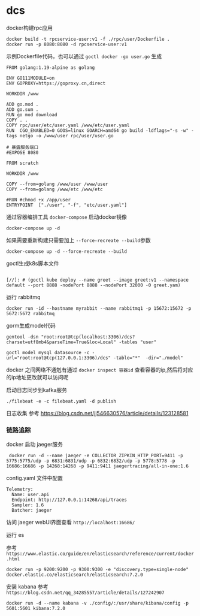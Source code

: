 # dcs

docker构建rpc应用
```
docker build -t rpcservice-user:v1 -f ./rpc/user/Dockerfile .
docker run -p 8080:8080 -d rpcservice-user:v1
```

示例Dockerfile代码，也可以通过 `goctl docker -go user.go` 生成
```
FROM golang:1.19-alpine as golang

ENV GO111MODULE=on
ENV GOPROXY=https://goproxy.cn,direct

WORKDIR /www

ADD go.mod .
ADD go.sum .
RUN go mod download
COPY . .
COPY rpc/user/etc/user.yaml /www/etc/user.yaml
RUN  CGO_ENABLED=0 GOOS=linux GOARCH=amd64 go build -ldflags="-s -w" -tags netgo -o /www/user rpc/user/user.go

# 暴露服务端口
#EXPOSE 8080

FROM scratch

WORKDIR /www

COPY --from=golang /www/user /www/user
COPY --from=golang /www/etc /www/etc

#RUN #chmod +x /app/user
ENTRYPOINT  ["./user", "-f", "etc/user.yaml"]
```

通过容器编排工具 ```docker-compose``` 启动docker镜像

```
docker-compose up -d
```

如果需要重新构建只需要加上 ```--force-recreate --build```参数
```
docker-compose up -d --force-recreate --build
```

goctl生成k8s脚本文件

```

[//]: # (goctl kube deploy --name greet --image greet:v1 --namespace default --port 8888 -nodePort 8888 --nodePort 32000 -0 greet.yam)
```

运行 rabbitmq

```
docker run -id --hostname myrabbit --name rabbitmq1 -p 15672:15672 -p 5672:5672 rabbitmq
```

gorm生成model代码

```
gentool -dsn "root:root@tcp(localhost:3306)/dcs?charset=utf8mb4&parseTime=True&loc=Local" -tables "user"
```

```jsunicoderegexp
goctl model mysql datasource -c -url="root:root@tcp(127.0.0.1:3306)/dcs" -table="*"  -dir="./model"
```

docker 之间网络不通剋有通过  ```docker inspect 容器id``` 查看容器的ip,然后将对应的ip地址更改就可以访问呢

启动日志同步到kafka服务

``` 
./filebeat -e -c filebeat.yaml -d publish
```

日志收集 参考 https://blog.csdn.net/jj546630576/article/details/123128581

### 链路追踪

docker 启动 jaeger服务

```
 docker run -d --name jaeger -e COLLECTOR_ZIPKIN_HTTP_PORT=9411 -p 5775:5775/udp -p 6831:6831/udp -p 6832:6832/udp -p 5778:5778 -p 16686:16686 -p 14268:14268 -p 9411:9411 jaegertracing/all-in-one:1.6
```
config.yaml 文件中配置

```
Telemetry:
  Name: user.api
  Endpoint: http://127.0.0.1:14268/api/traces
  Sampler: 1.6
  Batcher: jaeger
  ```

访问 jaeger webUi界面查看 `http://localhost:16686/`

运行 es

参考 `https://www.elastic.co/guide/en/elasticsearch/reference/current/docker.html`

```
docker run -p 9200:9200 -p 9300:9300 -e "discovery.type=single-node" docker.elastic.co/elasticsearch/elasticsearch:7.2.0
```

安装 kabana 
参考 `https://blog.csdn.net/qq_34285557/article/details/127242907`

```
docker run -d --name kabana -v ./config/:/usr/share/kibana/config -p 5601:5601 kibana:7.2.0
```

